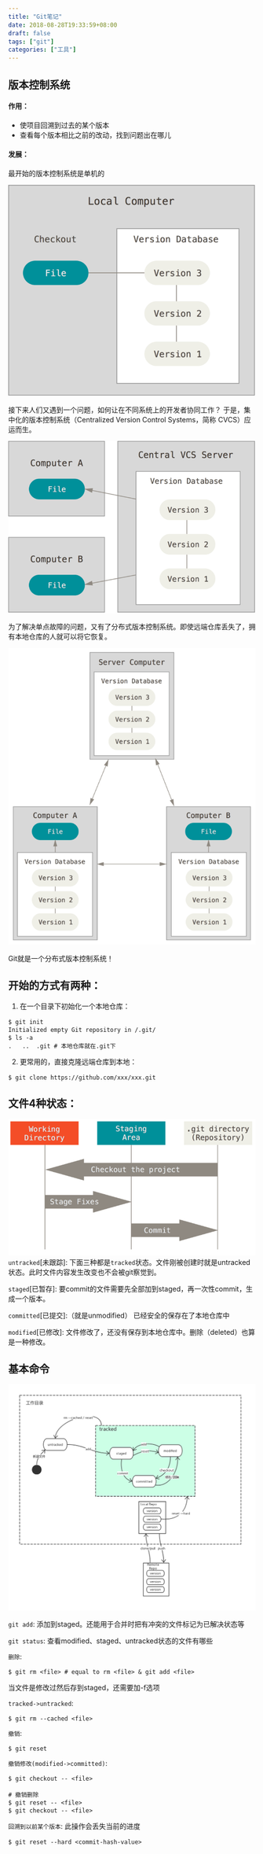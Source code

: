 ```yaml
---
title: "Git笔记"
date: 2018-08-28T19:33:59+08:00
draft: false
tags: ["git"]
categories: ["工具"]
---
```


## 版本控制系统
#### 作用：
- 使项目回溯到过去的某个版本
- 查看每个版本相比之前的改动，找到问题出在哪儿

#### 发展：
最开始的版本控制系统是单机的

![img](https://raw.githubusercontent.com/zh1014/zh1014.github.io/master/images/2018/08/local.png "local")

接下来人们又遇到一个问题，如何让在不同系统上的开发者协同工作？ 于是，集中化的版本控制系统（Centralized Version Control Systems，简称 CVCS）应运而生。

![img](https://raw.githubusercontent.com/zh1014/zh1014.github.io/master/images/2018/08/centralized.png "centralized")

为了解决单点故障的问题，又有了分布式版本控制系统。即使远端仓库丢失了，拥有本地仓库的人就可以将它恢复。

![img](https://raw.githubusercontent.com/zh1014/zh1014.github.io/master/images/2018/08/distributed.png "distributed")

Git就是一个分布式版本控制系统！

## 开始的方式有两种：
1. 在一个目录下初始化一个本地仓库：
```shell
$ git init 
Initialized empty Git repository in /.git/
$ ls -a
.	..	.git # 本地仓库就在.git下
```

2. 更常用的，直接克隆远端仓库到本地：
```shell
$ git clone https://github.com/xxx/xxx.git
```

## 文件4种状态：
![img](https://raw.githubusercontent.com/zh1014/zh1014.github.io/master/images/2018/08/areas.png "areas")
`untracked`[未跟踪]:
下面三种都是`tracked`状态。文件刚被创建时就是untracked状态。此时文件内容发生改变也不会被git察觉到。

`staged`[已暂存]:
要commit的文件需要先全部加到staged，再一次性commit，生成一个版本。

`committed`[已提交]:（就是unmodified）
已经安全的保存在了本地仓库中

`modified`[已修改]:
文件修改了，还没有保存到本地仓库中。删除（deleted）也算是一种修改。

## 基本命令
![img](https://raw.githubusercontent.com/zh1014/zh1014.github.io/master/images/2018/08/command.jpg "command")

`git add`:
添加到staged。还能用于合并时把有冲突的文件标记为已解决状态等

`git status`:
查看modified、staged、untracked状态的文件有哪些

`删除`:
```shell
$ git rm <file> # equal to rm <file> & git add <file>
```
当文件是修改过然后存到staged，还需要加-f选项

`tracked->untracked`:
```shell
$ git rm --cached <file>
```

`撤销`:
```shell
$ git reset
```

`撤销修改(modified->committed)`:
```shell
$ git checkout -- <file>

# 撤销删除
$ git reset -- <file>
$ git checkout -- <file>
```

`回溯到以前某个版本`:
此操作会丢失当前的进度
```shell
$ git reset --hard <commit-hash-value>
```
